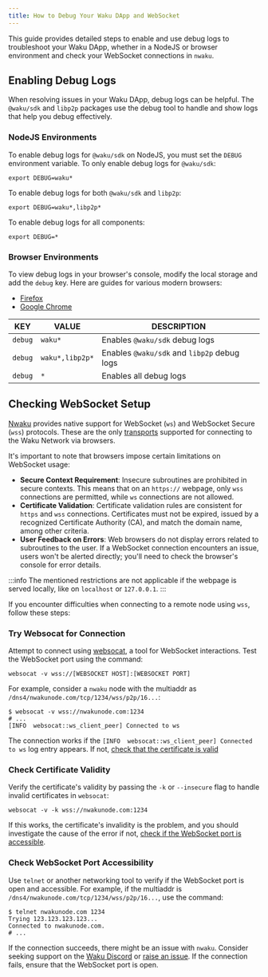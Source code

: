 ```yaml
---
title: How to Debug Your Waku DApp and WebSocket
---
```


This guide provides detailed steps to enable and use debug logs to troubleshoot your Waku DApp, whether in a NodeJS or browser environment and check your WebSocket connections in `nwaku`.

## Enabling Debug Logs

When resolving issues in your Waku DApp, debug logs can be helpful. The `@waku/sdk` and `libp2p` packages use the debug tool to handle and show logs that help you debug effectively.

### NodeJS Environments

To enable debug logs for `@waku/sdk` on NodeJS, you must set the `DEBUG` environment variable. To only enable debug logs for `@waku/sdk`:

```shell
export DEBUG=waku*
```

To enable debug logs for both `@waku/sdk` and `libp2p`:

```shell
export DEBUG=waku*,libp2p*
```

To enable debug logs for all components:

```shell
export DEBUG=*
```

### Browser Environments

To view debug logs in your browser's console, modify the local storage and add the `debug` key. Here are guides for various modern browsers:

- [Firefox](https://firefox-source-docs.mozilla.org/devtools-user/storage_inspector/local_storage_session_storage/index.html)
- [Google Chrome](https://developer.chrome.com/docs/devtools/storage/localstorage/)

| KEY | VALUE | DESCRIPTION |
| - | - | - |
| `debug` | `waku*` | Enables `@waku/sdk` debug logs |
| `debug` | `waku*,libp2p*` | Enables `@waku/sdk` and `libp2p` debug logs |
| `debug` | `*` | Enables all debug logs |

## Checking WebSocket Setup

[Nwaku](/guides/run-nwaku-node) provides native support for WebSocket (`ws`) and WebSocket Secure (`wss`) protocols. These are the only [transports](/overview/concepts/transports) supported for connecting to the Waku Network via browsers.

It's important to note that browsers impose certain limitations on WebSocket usage:

- **Secure Context Requirement**: Insecure subroutines are prohibited in secure contexts. This means that on an `https://` webpage, only `wss` connections are permitted, while `ws` connections are not allowed.
- **Certificate Validation**: Certificate validation rules are consistent for `https` and `wss` connections. Certificates must not be expired, issued by a recognized Certificate Authority (CA), and match the domain name, among other criteria.
- **User Feedback on Errors**: Web browsers do not display errors related to subroutines to the user. If a WebSocket connection encounters an issue, users won't be alerted directly; you'll need to check the browser's console for error details.

:::info
The mentioned restrictions are not applicable if the webpage is served locally, like on `localhost` or `127.0.0.1`.
:::

If you encounter difficulties when connecting to a remote node using `wss`, follow these steps:

### Try Websocat for Connection

Attempt to connect using [websocat](https://github.com/vi/websocat), a tool for WebSocket interactions. Test the WebSocket port using the command:

```shell
websocat -v wss://[WEBSOCKET HOST]:[WEBSOCKET PORT]
```

For example, consider a `nwaku` node with the multiaddr as `/dns4/nwakunode.com/tcp/1234/wss/p2p/16...`:

```shell
$ websocat -v wss://nwakunode.com:1234
# ...
[INFO  websocat::ws_client_peer] Connected to ws
```

The connection works if the `[INFO  websocat::ws_client_peer] Connected to ws` log entry appears. If not, [check that the certificate is valid](#check-certificate-validity)

### Check Certificate Validity

Verify the certificate's validity by passing the `-k` or `--insecure` flag to handle invalid certificates in `websocat`:

```shell
websocat -v -k wss://nwakunode.com:1234
```

If this works, the certificate's invalidity is the problem, and you should investigate the cause of the error if not, [check if the WebSocket port is accessible](#check-websocket-port-accessibility).

### Check WebSocket Port Accessibility

Use `telnet` or another networking tool to verify if the WebSocket port is open and accessible. For example, if the multiaddr is `/dns4/nwakunode.com/tcp/1234/wss/p2p/16...`, use the command:

```shell
$ telnet nwakunode.com 1234
Trying 123.123.123.123...
Connected to nwakunode.com.
# ...
```

If the connection succeeds, there might be an issue with `nwaku`. Consider seeking support on the [Waku Discord](https://discord.waku.org) or [raise an issue](https://github.com/waku-org/nwaku/issues/new). If the connection fails, ensure that the WebSocket port is open.